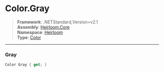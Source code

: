 # Color.Gray

> **Framework**: .NETStandard,Version=v2.1  
> **Assembly**: [Heirloom.Core][0]  
> **Namespace**: [Heirloom][0]  
> **Type**: [Color][1]

--------------------------------------------------------------------------------

### Gray

```cs
Color Gray { get; }
```

[0]: ../Heirloom.Core.md
[1]: Heirloom.Color.md
